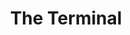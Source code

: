 ---
title: The Terminal
publishDate: 2023-06-01 00:00:00
img: /src/assets/monk.gif
img_alt: Soft pink and baby blue water ripples together in a subtle texture.
description: |
  We developed brand positioning and design assets for the launch
  of a new colored water product.
tags:
  - C++
  - Video Game Development
---